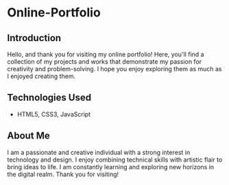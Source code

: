 # Online-Portfolio
## Introduction
Hello, and thank you for visiting my online portfolio! Here, you'll find a collection of my projects and works that demonstrate my passion for creativity and problem-solving. I hope you enjoy exploring them as much as I enjoyed creating them.
## Technologies Used
- HTML5, CSS3, JavaScript
  
## About Me
I am a passionate and creative individual with a strong interest in technology and design. I enjoy combining technical skills with artistic flair to bring ideas to life. I am constantly learning and exploring new horizons in the digital realm.
Thank you for visiting!
